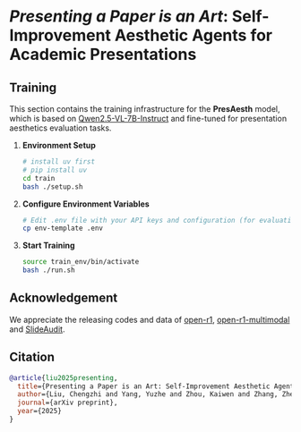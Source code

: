 # *Presenting a Paper is an Art*: Self-Improvement Aesthetic Agents for Academic Presentations

## Training

This section contains the training infrastructure for the **PresAesth** model, which is based on [Qwen2.5-VL-7B-Instruct](https://huggingface.co/Qwen/Qwen2.5-VL-7B-Instruct) and fine-tuned for presentation aesthetics evaluation tasks.

1. **Environment Setup**
   ```bash
   # install uv first
   # pip install uv
   cd train
   bash ./setup.sh
   ```

2. **Configure Environment Variables**
   ```bash
   # Edit .env file with your API keys and configuration (for evaluation and verification)
   cp env-template .env
   ```

3. **Start Training**
   ```bash
   source train_env/bin/activate
   bash ./run.sh
   ```

## Acknowledgement
We appreciate the releasing codes and data of [open-r1](https://github.com/huggingface/open-r1), [open-r1-multimodal](https://github.com/EvolvingLMMs-Lab/open-r1-multimodal) and [SlideAudit](https://github.com/zhuohaouw/SlideAudit).

## Citation

```bibtex
@article{liu2025presenting,
  title={Presenting a Paper is an Art: Self-Improvement Aesthetic Agents for Academic Presentations},
  author={Liu, Chengzhi and Yang, Yuzhe and Zhou, Kaiwen and Zhang, Zhen and Fan, Yue and Xie, Yanan and Qi, Peng and Wang, Xin Eric},
  journal={arXiv preprint},
  year={2025}
}
```
